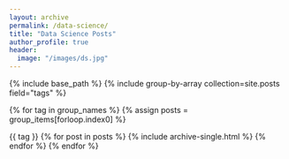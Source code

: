 ```yaml
---
layout: archive
permalink: /data-science/
title: "Data Science Posts"
author_profile: true
header:
  image: "/images/ds.jpg"
---
```

{% include base_path %} {% include group-by-array collection=site.posts field="tags" %}

{% for tag in group_names %} {% assign posts = group_items[forloop.index0] %}

{{ tag }}
{% for post in posts %} {% include archive-single.html %} {% endfor %} {% endfor %}
